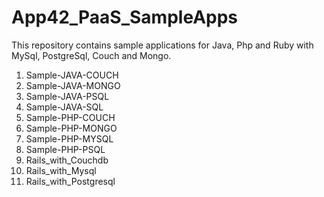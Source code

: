 App42_PaaS_SampleApps
=====================

This repository contains sample applications for Java, Php and Ruby with MySql, PostgreSql, Couch and Mongo.

1. Sample-JAVA-COUCH
2. Sample-JAVA-MONGO
3. Sample-JAVA-PSQL
4. Sample-JAVA-SQL
5. Sample-PHP-COUCH
6. Sample-PHP-MONGO
7. Sample-PHP-MYSQL
8. Sample-PHP-PSQL
9. Rails_with_Couchdb
10. Rails_with_Mysql
11. Rails_with_Postgresql

